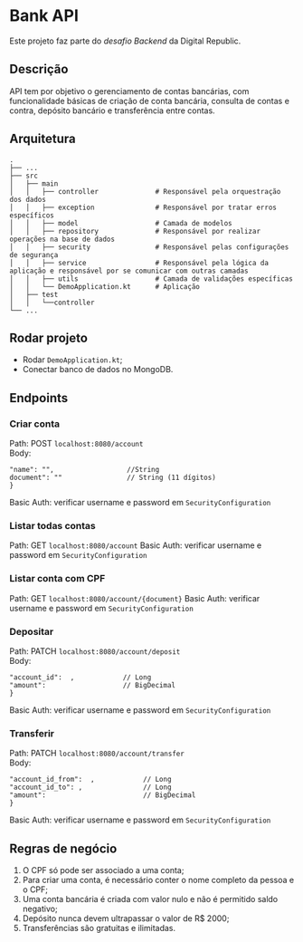 # Bank API
Este projeto faz parte do *desafio Backend* da Digital Republic.

## Descrição
API tem por objetivo o gerenciamento de contas bancárias, com funcionalidade básicas de criação de conta bancária, consulta de contas e contra, depósito bancário e transferência entre contas.  

## Arquitetura
``` 
.
├── ...
├── src    
│   ├── main
│   │   ├── controller              # Responsável pela orquestração dos dados
│   │   ├── exception               # Responsável por tratar erros específicos
│   │   ├── model                   # Camada de modelos
│   │   ├── repository              # Responsável por realizar operações na base de dados
│   │   ├── security                # Responsável pelas configurações de segurança
│   │   ├── service                 # Responsável pela lógica da aplicação e responsável por se comunicar com outras camadas
│   │   ├── utils                   # Camada de validações específicas
│   │   └── DemoApplication.kt      # Aplicação
│   ├── test
│   │   └──controller
└── ...
```   

## Rodar projeto
- Rodar `DemoApplication.kt`;  
- Conectar banco de dados no MongoDB.  

## Endpoints
### Criar conta 
Path: POST `localhost:8080/account`  
Body:
```{
"name": "",                  //String
document": ""                // String (11 dígitos)
}
```  
Basic Auth: verificar username e password em `SecurityConfiguration`  

### Listar todas contas 
Path: GET `localhost:8080/account`
Basic Auth: verificar username e password em `SecurityConfiguration`  

### Listar conta com CPF 
Path: GET `localhost:8080/account/{document}`
Basic Auth: verificar username e password em `SecurityConfiguration`  

### Depositar 
Path: PATCH `localhost:8080/account/deposit`  
Body:
```{
"account_id":  ,            // Long
"amount":                   // BigDecimal
}
```  
Basic Auth: verificar username e password em `SecurityConfiguration`  

### Transferir 
Path: PATCH `localhost:8080/account/transfer`  
Body:
```{
"account_id_from":  ,            // Long
"account_id_to": ,               // Long
"amount":                        // BigDecimal
}
```  
Basic Auth: verificar username e password em `SecurityConfiguration`  

## Regras de negócio
1. O CPF só pode ser associado a uma conta;
2. Para criar uma conta, é necessário conter o nome completo da pessoa e o CPF;
3. Uma conta bancária é criada com valor nulo e não é permitido saldo negativo;
4. Depósito nunca devem ultrapassar o valor de R$ 2000;
5. Transferências são gratuitas e ilimitadas.  
